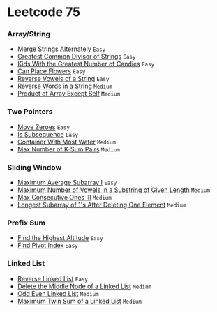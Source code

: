 # Leetcode 75
### Array/String
- [Merge Strings Alternately](https://leetcode.com/problems/merge-strings-alternately/) `Easy`
- [Greatest Common Divisor of Strings](https://leetcode.com/problems/greatest-common-divisor-of-strings/) `Easy`
- [Kids With the Greatest Number of Candies](https://leetcode.com/problems/kids-with-the-greatest-number-of-candies/) `Easy`
- [Can Place Flowers](https://leetcode.com/problems/can-place-flowers/) `Easy`
- [Reverse Vowels of a String](https://leetcode.com/problems/reverse-vowels-of-a-string/) `Easy`
- [Reverse Words in a String](https://leetcode.com/problems/reverse-words-in-a-string/) `Medium`
- [Product of Array Except Self](https://leetcode.com/problems/product-of-array-except-self/) `Medium`
### Two Pointers
- [Move Zeroes](https://leetcode.com/problems/move-zeroes/) `Easy`
- [Is Subsequence](https://leetcode.com/problems/is-subsequence/) `Easy`
- [Container With Most Water](https://leetcode.com/problems/container-with-most-water/) `Medium`
- [Max Number of K-Sum Pairs](https://leetcode.com/problems/max-number-of-k-sum-pairs/) `Medium`
### Sliding Window
- [Maximum Average Subarray I](https://leetcode.com/problems/maximum-average-subarray-i/) `Easy`
- [Maximum Number of Vowels in a Substring of Given Length](https://leetcode.com/problems/maximum-number-of-vowels-in-a-substring-of-given-length/) `Medium`
- [Max Consecutive Ones III](https://leetcode.com/problems/max-consecutive-ones-iii/) `Medium`
- [Longest Subarray of 1's After Deleting One Element](https://leetcode.com/problems/longest-subarray-of-1s-after-deleting-one-element/) `Medium`
### Prefix Sum
- [Find the Highest Altitude](https://leetcode.com/problems/find-the-highest-altitude/) `Easy`
- [Find Pivot Index](https://leetcode.com/problems/find-pivot-index/) `Easy`
### Linked List
- [Reverse Linked List](https://leetcode.com/problems/reverse-linked-list/) `Easy`
- [Delete the Middle Node of a Linked List](https://leetcode.com/problems/delete-the-middle-node-of-a-linked-list/) `Medium`
- [Odd Even Linked List](https://leetcode.com/problems/odd-even-linked-list/) `Medium`
- [Maximum Twin Sum of a Linked List](https://leetcode.com/problems/maximum-twin-sum-of-a-linked-list/) `Medium`
